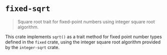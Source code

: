 # `fixed-sqrt`

> Square root trait for fixed-point numbers using integer square root algorithm.

This crate implements `sqrt()` as a trait method for fixed point number types
defined in the `fixed` crate, using the integer square root algorithm provided
by the `integer-sqrt` crate.
